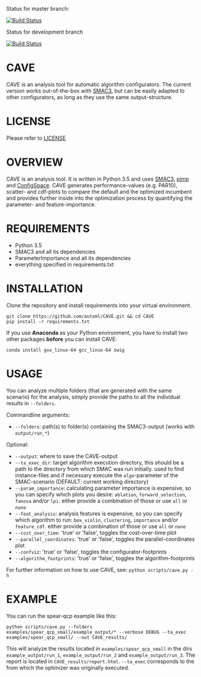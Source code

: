 Status for master branch:

[![Build Status](https://travis-ci.org/automl/CAVE.svg?branch=master)](https://travis-ci.org/automl/CAVE)

Status for development branch

[![Build Status](https://travis-ci.org/automl/CAVE.svg?branch=development)](https://travis-ci.org/automl/CAVE)

# CAVE 
CAVE is an analysis tool for automatic algorithm configurators.
The current version works out-of-the-box with [SMAC3](https://github.com/automl/SMAC3), but can be easily adapted to other configurators, as long as they use the same output-structure.

# LICENSE 
Please refer to [LICENSE](https://github.com/automl/CAVE/blob/master/LICENSE)

# OVERVIEW 
CAVE is an analysis tool.
It is written in Python 3.5 and uses [SMAC3](https://github.com/automl/SMAC3), [pimp](https://github.com/automl/ParameterImportance) and [ConfigSpace](https://github.com/automl/ConfigSpace).
CAVE generates performance-values (e.g. PAR10), scatter- and cdf-plots to compare the default and the optimized incumbent and provides further inside into the optimization process by quantifying the parameter- and feature-importance.

# REQUIREMENTS
- Python 3.5
- SMAC3 and all its dependencies
- ParameterImportance and all its dependencies
- everything specified in requirements.txt

# INSTALLATION
Clone the repository and install requirements into your virtual environment.
```
git clone https://github.com/automl/CAVE.git && cd CAVE
pip install -r requirements.txt
```

If you use **Anaconda** as your Python environment, you have to install two other packages **before** you can install CAVE:

```
conda install gxx_linux-64 gcc_linux-64 swig
```

# USAGE
You can analyze multiple folders (that are generated with the same scenario) for the analysis, simply provide the paths to all the individual results in `--folders`.

Commandline arguments:
- `--folders`: path(s) to folder(s) containing the SMAC3-output (works with
  `output/run_*`)

Optional:
- `--output`: where to save the CAVE-output
- `--ta_exec_dir`: target algorithm execution directory, this should be a path to
  the directory from which SMAC was run initially. used to find instance-files and
  if necessary execute the `algo`-parameter of the SMAC-scenario (DEFAULT:
  current working directory)
- `--param_importance`: calculating parameter importance is expensive, so you can
  specify which plots you desire: `ablation`, `forward_selection`, `fanova`
  and/or `lpi`.
  either provide a combination of those or use `all` or `none`
- `--feat_analysis`: analysis features is expensive, so you can specify which
  algorithm to run: `box_violin`, `clustering`, `importance` and/or `feature_cdf`.
  either provide a combination of those or use `all` or `none`
- `--cost_over_time`: 'true' or 'false', toggles the cost-over-time plot
- `--parallel_coordinates`: 'true' or 'false', toggles the parallel-coordinates plot
- `--confviz`: 'true' or 'false', toggles the configurator-footprints
- `--algorithm_footprints`: 'true' or 'false', toggles the algorithm-footprints

For further information on how to use CAVE, see:
`python scripts/cave.py -h`

# EXAMPLE
You can run the spear-qcp example like this:
```
python scripts/cave.py --folders examples/spear_qcp_small/example_output/* --verbose DEBUG --ta_exec examples/spear_qcp_small/ --out CAVE_results/
```
This will analyze the results located in `examples/spear_qcp_small` in the dirs `example_output/run_1`, `example_output/run_2` and `example_output/run_3`.
The report is located in `CAVE_results/report.html`.
`--ta_exec` corresponds to the from which the optimizer was originally executed.
